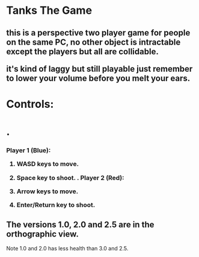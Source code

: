 <h1>Tanks The Game</h1>

<h2>this is a perspective two player game for people on the same PC, no other object is intractable except the players but all are collidable.

it's kind of laggy but still playable just remember to lower your volume before you melt your ears.</h2>

<div><h1>Controls:<h1>
. <h3>Player 1 (Blue):
 
1.  WASD keys to move.
  
2.  Space key to shoot.
. Player 2 (Red):
 
1.  Arrow keys to move.
  
2.  Enter/Return key to shoot.</h3>
  <div>
  
<h2>The versions 1.0, 2.0 and 2.5 are in the orthographic view.</h2>

<p>Note 1.0 and 2.0 has less health than 3.0 and 2.5.</p>
